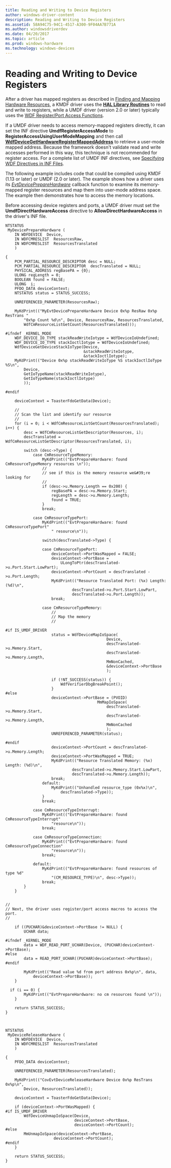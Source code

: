 ```yaml
---
title: Reading and Writing to Device Registers
author: windows-driver-content
description: Reading and Writing to Device Registers
ms.assetid: 58A94C75-94C1-4517-A300-9F04AA7B771A
ms.author: windowsdriverdev
ms.date: 04/20/2017
ms.topic: article
ms.prod: windows-hardware
ms.technology: windows-devices
---
```


# Reading and Writing to Device Registers


After a driver has mapped registers as described in [Finding and Mapping Hardware Resources](finding-and-mapping-hardware-resources.md), a KMDF driver uses the [**HAL Library Routines**](https://msdn.microsoft.com/library/windows/hardware/ff546644) to read and write to registers, while a UMDF driver (version 2.0 or later) typically uses the [WDF Register/Port Access Functions](https://msdn.microsoft.com/library/windows/hardware/dn265662).

If a UMDF driver needs to access memory-mapped registers directly, it can set the INF directive **UmdfRegisterAccessMode** to **RegisterAccessUsingUserModeMapping** and then call [**WdfDeviceGetHardwareRegisterMappedAddress**](https://msdn.microsoft.com/library/windows/hardware/dn265603) to retrieve a user-mode mapped address. Because the framework doesn't validate read and write accesses performed in this way, this technique is not recommended for register access. For a complete list of UMDF INF directives, see [Specifying WDF Directives in INF Files](specifying-wdf-directives-in-inf-files.md).

The following example includes code that could be compiled using KMDF (1.13 or later) or UMDF (2.0 or later). The example shows how a driver uses its [*EvtDevicePrepareHardware*](https://msdn.microsoft.com/library/windows/hardware/ff540880) callback function to examine its memory-mapped register resources and map them into user-mode address space. The example then demonstrates how to access the memory locations.

Before accessing device registers and ports, a UMDF driver must set the **UmdfDirectHardwareAccess** directive to **AllowDirectHardwareAccess** in the driver's INF file.

```
NTSTATUS
 MyDevicePrepareHardware (
    IN WDFDEVICE  Device,
    IN WDFCMRESLIST  ResourcesRaw,
    IN WDFCMRESLIST  ResourcesTranslated
    )
  
{
    PCM_PARTIAL_RESOURCE_DESCRIPTOR desc = NULL;
    PCM_PARTIAL_RESOURCE_DESCRIPTOR  descTranslated = NULL;
    PHYSICAL_ADDRESS regBasePA = {0};
    ULONG regLength = 0;
    BOOLEAN found = FALSE;
    ULONG  i;
    PFDO_DATA deviceContext;
    NTSTATUS status = STATUS_SUCCESS;
    
    UNREFERENCED_PARAMETER(ResourcesRaw);

    MyKdPrint(("MyEvtDevicePrepareHardware Device 0x%p ResRaw 0x%p ResTrans "
        "0x%p Count %d\n", Device, ResourcesRaw, ResourcesTranslated,
        WdfCmResourceListGetCount(ResourcesTranslated)));

#ifndef _KERNEL_MODE
    WDF_DEVICE_IO_TYPE stackReadWriteIotype = WdfDeviceIoUndefined; 
    WDF_DEVICE_IO_TYPE stackIoctlIotype = WdfDeviceIoUndefined;
    WdfDeviceGetDeviceStackIoType(Device,
                                  &stackReadWriteIotype,
                                  &stackIoctlIotype);
    MyKdPrint(("Device 0x%p stackReadWriteIoType %S stackIoctlIoType %S\n",
        Device,
        GetIoTypeName(stackReadWriteIotype),
        GetIoTypeName(stackIoctlIotype)
        ));

#endif

    deviceContext = ToasterFdoGetData(Device);
    
    //
    // Scan the list and identify our resource
    //
    for (i = 0; i < WdfCmResourceListGetCount(ResourcesTranslated); i++) {
        desc = WdfCmResourceListGetDescriptor(Resources, i);
        descTranslated =  WdfCmResourceListGetDescriptor(ResourcesTranslated, i);
           
        switch (desc->Type) {
            case CmResourceTypeMemory:
                MyKdPrint(("EvtPrepareHardware: found CmResourceTypeMemory resources \n"));
                //
                // see if this is the memory resource we&#39;re looking for
                // 
                if (desc->u.Memory.Length == 0x200) {
                    regBasePA = desc->u.Memory.Start;
                    regLength = desc->u.Memory.Length;
                    found = TRUE;                    
                }
                break;
                
            case CmResourceTypePort:
                MyKdPrint(("EvtPrepareHardware: found CmResourceTypePort"
                    " resource\n"));

                switch(descTranslated->Type) {

                case CmResourceTypePort:
                    deviceContext->PortWasMapped = FALSE;
                    deviceContext->PortBase = 
                        ULongToPtr(descTranslated->u.Port.Start.LowPart);
                    deviceContext->PortCount = descTranslated ->u.Port.Length;
                    MyKdPrint(("Resource Translated Port: (%x) Length: (%d)\n",
                             descTranslated->u.Port.Start.LowPart,
                             descTranslated->u.Port.Length));                        
                    break;
                    
                case CmResourceTypeMemory:
                    //
                    // Map the memory
                    //

#if IS_UMDF_DRIVER                    
                    status = WdfDeviceMapIoSpace(
                                            Device,
                                            descTranslated->u.Memory.Start,
                                            descTranslated->u.Memory.Length,
                                            MmNonCached,
                                            &deviceContext->PortBase
                                            );

                    if (!NT_SUCCESS(status)) {
                        WdfVerifierDbgBreakPoint();
                    }
#else
                    deviceContext->PortBase = (PVOID) 
                                        MmMapIoSpace(
                                            descTranslated->u.Memory.Start,
                                            descTranslated->u.Memory.Length,
                                            MmNonCached
                                            );
                    UNREFERENCED_PARAMETER(status);

#endif
                    deviceContext->PortCount = descTranslated->u.Memory.Length;
                    deviceContext->PortWasMapped = TRUE;
                    MyKdPrint(("Resource Translated Memory: (%x) Length: (%d)\n",
                             descTranslated->u.Memory.Start.LowPart,
                             descTranslated->u.Memory.Length));                        
                    break;
                default:
                    MyKdPrint(("Unhandled resource_type (0x%x)\n", 
                        descTranslated->Type));
                }
                break;

            case CmResourceTypeInterrupt:
                MyKdPrint(("EvtPrepareHardware: found CmResourceTypeInterrupt"
                    "resource\n"));
                break;                

            case CmResourceTypeConnection:
                MyKdPrint(("EvtPrepareHardware: found CmResourceTypeConnection"
                    "resource\n"));
                break;                

            default:
                MyKdPrint(("EvtPrepareHardware: found resources of type %d"
                    "(CM_RESOURCE_TYPE)\n", desc->Type));
                break;
        }
    }


//
// Next, the driver uses register/port access macros to access the port.
//

    if ((PUCHAR)&deviceContext->PortBase != NULL) {
        UCHAR data;
        
#ifndef _KERNEL_MODE
        data = WDF_READ_PORT_UCHAR(Device, (PUCHAR)deviceContext->PortBase);
#else
        data = READ_PORT_UCHAR((PUCHAR)deviceContext->PortBase);
#endif

        MyKdPrint(("Read value %d from port address 0x%p\n", data, 
            deviceContext->PortBase));
    }
  
  if (i == 0) {
        MyKdPrint(("EvtPrepareHardware: no cm resources found \n"));
    }
    
    return STATUS_SUCCESS;
}



NTSTATUS
 MyDeviceReleaseHardware (
    IN WDFDEVICE  Device,
    IN WDFCMRESLIST  ResourcesTranslated
    )

{
    PFDO_DATA deviceContext;

    UNREFERENCED_PARAMETER(ResourcesTranslated);

    MyKdPrint(("CovEvtDeviceReleaseHardware Device 0x%p ResTrans 0x%p\n", 
        Device, ResourcesTranslated));

    deviceContext = ToasterFdoGetData(Device);

    if (deviceContext->PortWasMapped) {
#if IS_UMDF_DRIVER
        WdfDeviceUnmapIoSpace(Device,
                              deviceContext->PortBase,
                              deviceContext->PortCount);
#else
        MmUnmapIoSpace(deviceContext->PortBase,
                     deviceContext->PortCount);
#endif
    }

    return STATUS_SUCCESS;
}
```

 

 





